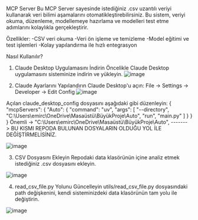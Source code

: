 MCP Server
Bu MCP Server sayesinde istediğiniz .csv uzantılı veriyi kullanarak veri bilimi aşamalarını otomatikleştirebilirsiniz.
Bu sistem, veriyi okuma, düzenleme, modellemeye hazırlama ve modelleri test etme adımlarını kolaylıkla gerçekleştirir.

Özellikler:
-CSV veri okuma
-Veri ön işleme ve temizleme
-Model eğitimi ve test işlemleri
-Kolay yapılandırma ile hızlı entegrasyon

Nasıl Kullanılır?
1. Claude Desktop Uygulamasını İndirin
Öncelikle Claude Desktop uygulamasını sisteminize indirin ve yükleyin.
![image](https://github.com/user-attachments/assets/fa226b7a-4989-47ab-a5da-88ac9356dfd7)

2. Claude Ayarlarını Yapılandırın
Claude Desktop'u açın:
File -> Settings -> Developer -> Edit Config
![image](https://github.com/user-attachments/assets/63397750-eace-48e2-aff0-63d041585afd)

Açılan claude_desktop_config dosyasını aşağıdaki gibi düzenleyin:
{
  "mcpServers": {
    "Auto": {
      "command": "uv",
      "args": [
        "--directory",
        "C:\\Users\\emirc\\OneDrive\\Masaüstü\\BüyükProje\\Auto", 
        "run",
        "main.py"
      ]
    }
  }
}
Önemli -> "C:\\Users\\emirc\\OneDrive\\Masaüstü\\BüyükProje\\Auto", -------> BU KISMI REPODA BULUNAN DOSYALARIN OLDUĞU YOL İLE DEĞİŞTİRMELİSİNİZ.

![image](https://github.com/user-attachments/assets/54ae316e-c811-4be2-acdd-a32c411cc6ad)

3. CSV Dosyasını Ekleyin
Repodaki data klasörünün içine analiz etmek istediğiniz .csv dosyasını ekleyin.

![image](https://github.com/user-attachments/assets/16c27313-391f-4419-a278-ff6dafc9d22e)

4. read_csv_file.py Yolunu Güncelleyin
utils/read_csv_file.py dosyasındaki path değişkenini, kendi sisteminizdeki data klasörünün tam yolu ile değiştirin.

![image](https://github.com/user-attachments/assets/f0f6c80d-1466-4d79-af21-6b99fcfb815c)





